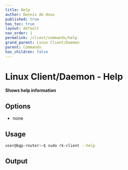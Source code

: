 ```yaml
---
title: Help
author: Dennis de Houx
published: true
has_toc: true
layout: default
nav_order: 1
permalink: /client/commands/help
grand_parent: Linux Client/Daemon
parent: Commands
has_children: false
---
```


# Linux Client/Daemon - Help

**Shows help information**

## Options

- none

## Usage

```bash
user@bgp-router:~$ sudo rk-client --help
```

## Output

<TODO>

